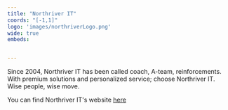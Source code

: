 ```yaml
---
title: "Northriver IT"
coords: "[-1,1]"
logo: 'images/northriverLogo.png'
wide: true
embeds: 


---
```

Since 2004, Northriver IT has been called coach, A-team, reinforcements. With premium solutions and personalized service; choose Northriver IT. Wise people, wise move.

You can find Northriver IT's website [here](https://www.northriverit.com/)